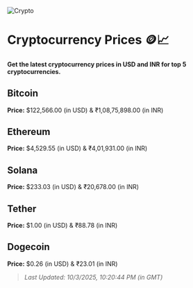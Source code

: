 
![Crypto](https://www.techguide.com.au/wp-content/uploads/2020/11/crypto3.jpeg)

# Cryptocurrency Prices 🪙📈

#### Get the latest cryptocurrency prices in USD and INR for top 5 cryptocurrencies.

## Bitcoin

**Price:** $122,566.00 (in USD) & ₹1,08,75,898.00 (in INR)

## Ethereum

**Price:** $4,529.55 (in USD) & ₹4,01,931.00 (in INR)

## Solana

**Price:** $233.03 (in USD) & ₹20,678.00 (in INR)

## Tether

**Price:** $1.00 (in USD) & ₹88.78 (in INR)

## Dogecoin

**Price:** $0.26 (in USD) & ₹23.01 (in INR)

> _Last Updated: 10/3/2025, 10:20:44 PM (in GMT)_
